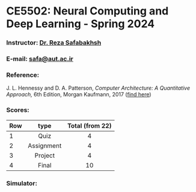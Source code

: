 # CE5502: Neural Computing and Deep Learning - Spring 2024

### Instructor: [Dr. Reza Safabakhsh](https://scholar.google.com/citations?user=zFsdqo8AAAAJ&hl=en)
### E-mail: [safa@aut.ac.ir](mailto:safa@aut.ac.ir)

### Reference:
 J. L. Hennessy and D. A. Patterson, *Computer Architecture: A Quantitative Approach,* 6th Edition, Morgan Kaufmann, 2017 ([find here](https://github.com/rezaAdinepour/M.Sc-AUT/tree/main/Advanced%20Computer%20Architecture/Reference))



 ### Scores:
| Row | type | Total (from 22) |
| --- | :-:  | :-: |  
| 1 | Quiz | 4 |
| 2 | Assignment | 4 |
| 3 | Project | 4 |
| 4 | Final | 10 |

### Simulator:


